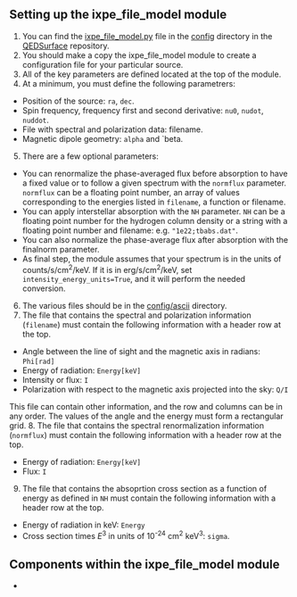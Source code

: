 ## Setting up the ixpe_file_model module


1.   You can find the [ixpe_file_model.py](https://github.com/UBC-Astrophysics/QEDSurface/blob/master/IXPEObsSim/config/ixpe_file_model.py) file in the [config](https://github.com/UBC-Astrophysics/QEDSurface/tree/master/IXPEObsSim/config) directory in the [QEDSurface](https://github.com/UBC-Astrophysics/QEDSurface) repository.
2.   You should make a copy the ixpe_file_model module to create a configuration file for your particular source.  
3. All of the key parameters are defined located at the top of the module.
4. At a minimum, you must define the following parametrers:
* Position of the source: `ra`, `dec`.
* Spin frequency, frequency first and second derivative: `nu0`, `nudot`, `nuddot`.
* File with spectral and polarization data: filename.
* Magnetic dipole geometry: `alpha` and `beta.
5. There are a few optional parameters:
* You can renormalize the phase-averaged flux before absorption to have a fixed value or to follow a given spectrum with the `normflux` parameter.  `normflux` can be a floating point number, an array of values corresponding to the energies listed in `filename`, a function or filename.
* You can apply interstellar absorption with the `NH` parameter.  `NH` can be a floating point number for the hydrogen column density or a string with a floating point number and filename: e.g. `"1e22;tbabs.dat"`. 
* You can also normalize the phase-average flux after absorption with the finalnorm parameter.
* As final step, the module assumes that your spectrum is in the units of counts/s/cm<sup>2</sup>/keV.  If it is in erg/s/cm<sup>2</sup>/keV, set `intensity_energy_units=True`, and it will perform the needed conversion.
6. The various files should be in the [config/ascii](https://github.com/UBC-Astrophysics/QEDSurface/tree/master/IXPEObsSim/config/ascii) directory.
7. The file that contains the spectral and polarization information (`filename`) must contain the following information with a header row at the top.
* Angle between the line of sight and the magnetic axis in radians: `Phi[rad]`
* Energy of radiation: `Energy[keV]`
* Intensity or flux: `I`
* Polarization with respect to the magnetic axis projected into the sky: `Q/I`

This file can contain other information, and the row and columns can be in any order.  The values of the angle and the energy must form a rectangular grid.
8. The file that contains the spectral renormalization information (`normflux`) must contain the following information with a header row at the top.
* Energy of radiation: `Energy[keV]`
* Flux: `I`
9. The file that contains the absoprtion cross section as a function of energy as defined in `NH` must contain the following information with a header row at the top.
* Energy of radiation in keV: `Energy`
* Cross section times <i>E</i><sup>3</sup> in units of 10<sup>-24</sup> cm<sup>2</sup> keV<sup>3</sup>: `sigma`.


## Components within the ixpe_file_model module

* 
